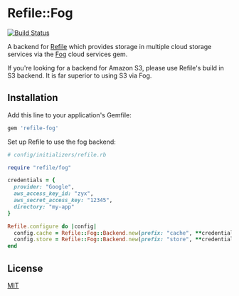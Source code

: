 # Refile::Fog

[![Build Status](https://travis-ci.org/refile/refile-fog.svg)](https://travis-ci.org/refile/refile-fog)

A backend for [Refile](https://github.com/elabs/refile) which provides storage
in multiple cloud storage services via the [Fog](https://github.com/fog/fog)
cloud services gem.

If you're looking for a backend for Amazon S3, please use Refile's build in S3
backend. It is far superior to using S3 via Fog.

## Installation

Add this line to your application's Gemfile:

```ruby
gem 'refile-fog'
```

Set up Refile to use the fog backend:

``` ruby
# config/initializers/refile.rb

require "refile/fog"

credentials = {
  provider: "Google",
  aws_access_key_id: "zyx",
  aws_secret_access_key: "12345",
  directory: "my-app"
}

Refile.configure do |config|
  config.cache = Refile::Fog::Backend.new(prefix: "cache", **credentials)
  config.store = Refile::Fog::Backend.new(prefix: "store", **credentials)
end
```

## License

[MIT](License.txt)
